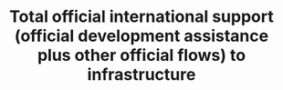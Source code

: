 ﻿---
title: 'Total  official  international  support  (official  development  assistance  plus  other  official  flows)  to  infrastructure'
permalink: /9-a-1/
sdg_goal: 9
layout: indicator
indicator: 9.a.1
indicator_variable: null
graph: null
graph_title: null
graph_type_description: null
graph_status_notes: Assigned
variable_description: null
variable_notes: null
un_designated_tier: '1'
un_custodial_agency: OECD
target_id: 9.a
has_metadata: true
rationale_interpretation: 'http://www.oecd.org/dac/stats/purposecodessectorclassification.htm).  Data  expressed  in  US  dollars  at  the  average  annual  exchange  rate.'
goal_meta_link: 'http://unstats.un.org/sdgs/files/metadata-compilation/Metadata-Goal-9.pdf'
goal_meta_link_page: 10
indicator_name: 'Total  official  international  support  (official  development  assistance  plus  other  official  flows)  to  infrastructure'
target: 'Facilitate  sustainable  and  resilient  infrastructure  development  in  developing  countries  through  enhanced  financial,  technological  and  technical  support  to  African  countries,  least  developed  countries,  landlocked  developing  countrie'
indicator_definition: 'Total  net  official  development  assistance  (ODA'
actual_indicator_available: null
actual_indicator_available_description: null
method_of_computation: 'http://www.oecd.org/dac/dac-glossary.htm#ODA)  to  economic  infrastructure  (purpose  code  200'
comments_and_limitations: null
periodicity: null
time_period: null
unit_of_measure: null
disaggregation_categories: null
disaggregation_geography: null
date_of_national_source_publication: null
date_metadata_updated: null
scheduled_update_by_national_source: null
scheduled_update_by_SDG_team: null
source_agency_staff_name: null
source_agency_staff_email: null
source_agency_survey_dataset: null
source_title: null
source_url: null
source_notes: null
international_and_national_references: null  
---